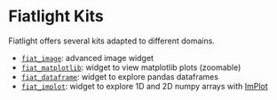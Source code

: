 Fiatlight Kits
==============

Fiatlight offers several kits adapted to different domains.

* [`fiat_image`](fiat_image.ipynb): advanced image widget
* [`fiat_matplotlib`](fiat_matplotlib.ipynb): widget to view matplotlib plots  (zoomable)
* [`fiat_dataframe`](fiat_dataframe.ipynb): widget to explore pandas dataframes
* [`fiat_implot`](fiat_implot.ipynb): widget to explore 1D and 2D numpy arrays with [ImPlot](https://github.com/epezent/implot)
